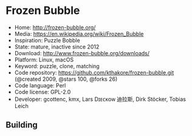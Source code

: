# Frozen Bubble

- Home: http://frozen-bubble.org/
- Media: https://en.wikipedia.org/wiki/Frozen_Bubble
- Inspiration: Puzzle Bobble
- State: mature, inactive since 2012
- Download: http://www.frozen-bubble.org/downloads/
- Platform: Linux, macOS
- Keyword: puzzle, clone, matching
- Code repository: https://github.com/kthakore/frozen-bubble.git (@created 2009, @stars 100, @forks 26)
- Code language: Perl
- Code license: GPL-2.0
- Developer: gcottenc, kmx, Lars Dɪᴇᴄᴋᴏᴡ 迪拉斯, Dirk Stöcker, Tobias Leich

## Building
